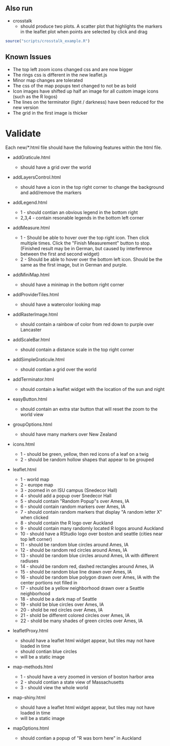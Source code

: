 ## Also run

* crosstalk
  * should produce two plots. A scatter plot that highlights the markers in the leaflet plot when points are selected by click and drag
```r
source("scripts/crosstalk_example.R")
```

## Known Issues
* The top left zoom icons changed css and are now bigger
* The rings css is different in the new leaflet.js
* Minor map changes are tolerated
* The css of the map popups text changed to not be as bold
* Icon images have shifted up half an image for all custom image icons (such as the R logos)
* The lines on the terminator (light / darkness) have been reduced for the new version
* The grid in the first image is thicker

# Validate
Each new/*.html file should have the following features within the html file.


* addGraticule.html
  - should have a grid over the world

* addLayersControl.html
  - should have a icon in the top right corner to change the background and add/remove the markers

* addLegend.html
  - 1 - should contian an obvious legend in the bottom right
  - 2,3,4 - contain resonable legends in the bottom left corner

* addMeasure.html
  - 1 - Should be able to hover over the top right icon. Then click multiple times. Click the "Finish Measurement" button to stop. (Finished result may be in German, but caused by interference between the first and second widget)
  - 2 - Should be able to hover over the bottom left icon. Should be the same as the first image, but in German and purple.

* addMiniMap.html
  - should have a minimap in the bottom right corner

* addProviderTiles.html
  - should have a watercolor looking map

* addRasterImage.html
  - should contain a rainbow of color from red down to purple over Lancaster

* addScaleBar.html
  - should contain a distance scale in the top right corner

* addSimpleGraticule.html
  - should contian a grid over the world

* addTerminator.html
  - should contain a leaflet widget with the location of the sun and night

* easyButton.html
  - should contain an extra star button that will reset the zoom to the world view

* groupOptions.html
  - should have many markers over New Zealand

* icons.html
  - 1 - should be green, yellow, then red icons of a leaf on a twig
  - 2 - should be random hollow shapes that appear to be grouped

* leaflet.html
  - 1 - world map
  - 2 - europe map
  - 3 - zoomed in on ISU campus (Snedecor Hall)
  - 4 - should add a popup over Snedecor Hall
  - 5 - should contain "Random Popup"s over Ames, IA
  - 6 - should contain random markers over Ames, IA
  - 7 - should contain random markers that display "A random letter X" when clicked
  - 8 - should contain the R logo over Auckland
  - 9 - should contain many randomly located R logos around Auckland
  - 10 - should have a RStudio logo over boston and seattle (cities near top left corner)
  - 11 - should be random blue circles around Ames, IA
  - 12 - should be random red circles around Ames, IA
  - 13 - should be random blue circles around Ames, IA with different radiuses
  - 14 - should be random red, dashed rectangles around Ames, IA
  - 15 - should be random blue line drawn over Ames, IA
  - 16 - should be random blue polygon drawn over Ames, IA with the center portions not filled in
  - 17 - should be a yellow neighborhood drawn over a Seattle neighborhood
  - 18 - should be a dark map of Seattle
  - 19 - shold be blue circles over Ames, IA
  - 20 - shold be red circles over Ames, IA
  - 21 - shold be different colored circles over Ames, IA
  - 22 - shold be many shades of green circles over Ames, IA

* leafletProxy.html
  - should have a leaflet html widget appear, but tiles may not have loaded in time
  - should contian blue circles
  - will be a static image

* map-methods.html
  - 1 - should have a very zoomed in version of boston harbor area
  - 2 - should contian a state view of Massachusetts
  - 3 - should view the whole world

* map-shiny.html
  - should have a leaflet html widget appear, but tiles may not have loaded in time
  - will be a static image

* mapOptions.html
  - should contian a popup of "R was born here" in Auckland
